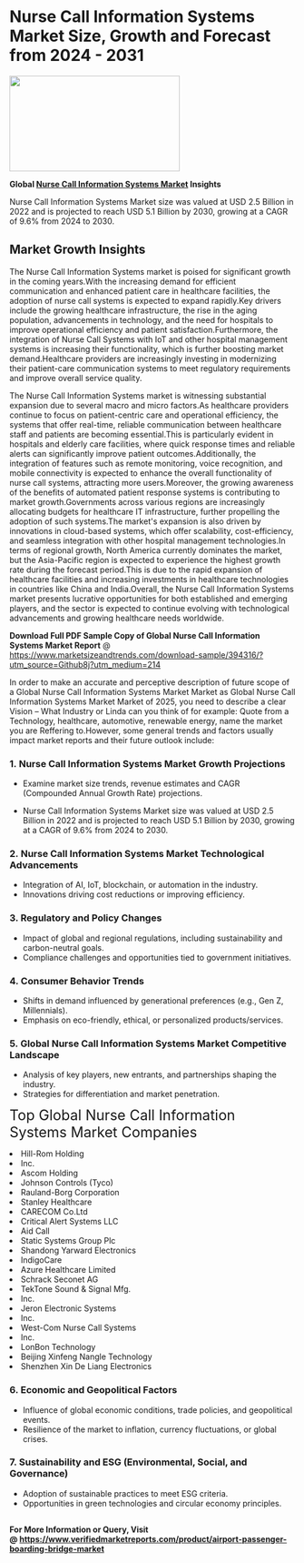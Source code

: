 <H1>Nurse Call Information Systems Market Size, Growth and Forecast from 2024 - 2031</H1><img class="aligncenter size-medium wp-image-584254" src="https://thirdeyenews.in/wp-content/uploads/2024/09/Global-Market-Research-300x168.jpeg" alt="" width="300" height="168" /><p><strong>Global&nbsp;<a href="https://www.marketsizeandtrends.com/download-sample/394316/?utm_source=Github8j?utm_medium=214">Nurse Call Information Systems Market</a> Insights</strong></p><p>Nurse Call Information Systems Market size was valued at USD 2.5 Billion in 2022 and is projected to reach USD 5.1 Billion by 2030, growing at a CAGR of 9.6% from 2024 to 2030.</p><p><h2>Market Growth Insights</h2> <p>The Nurse Call Information Systems market is poised for significant growth in the coming years.With the increasing demand for efficient communication and enhanced patient care in healthcare facilities, the adoption of nurse call systems is expected to expand rapidly.Key drivers include the growing healthcare infrastructure, the rise in the aging population, advancements in technology, and the need for hospitals to improve operational efficiency and patient satisfaction.Furthermore, the integration of Nurse Call Systems with IoT and other hospital management systems is increasing their functionality, which is further boosting market demand.Healthcare providers are increasingly investing in modernizing their patient-care communication systems to meet regulatory requirements and improve overall service quality.</p> <p>The Nurse Call Information Systems market is witnessing substantial expansion due to several macro and micro factors.As healthcare providers continue to focus on patient-centric care and operational efficiency, the systems that offer real-time, reliable communication between healthcare staff and patients are becoming essential.This is particularly evident in hospitals and elderly care facilities, where quick response times and reliable alerts can significantly improve patient outcomes.Additionally, the integration of features such as remote monitoring, voice recognition, and mobile connectivity is expected to enhance the overall functionality of nurse call systems, attracting more users.Moreover, the growing awareness of the benefits of automated patient response systems is contributing to market growth.Governments across various regions are increasingly allocating budgets for healthcare IT infrastructure, further propelling the adoption of such systems.The market's expansion is also driven by innovations in cloud-based systems, which offer scalability, cost-efficiency, and seamless integration with other hospital management technologies.In terms of regional growth, North America currently dominates the market, but the Asia-Pacific region is expected to experience the highest growth rate during the forecast period.This is due to the rapid expansion of healthcare facilities and increasing investments in healthcare technologies in countries like China and India.Overall, the Nurse Call Information Systems market presents lucrative opportunities for both established and emerging players, and the sector is expected to continue evolving with technological advancements and growing healthcare needs worldwide.</p> <p><span class=""><strong>Download Full PDF Sample Copy of Global Nurse Call Information Systems Market Report</strong> @ <a href="https://www.marketsizeandtrends.com/download-sample/394316/?utm_source=Github8j?utm_medium=214" target="_blank">https://www.marketsizeandtrends.com/download-sample/394316/?utm_source=Github8j?utm_medium=214</a></span></p><p>In order to make an accurate and perceptive description of future scope of a Global&nbsp;Nurse Call Information Systems Market Market as Global&nbsp;Nurse Call Information Systems Market Market of 2025, you need to describe a clear Vision &ndash; What Industry or Linda can you think of for example: Quote from a Technology, healthcare, automotive, renewable energy, name the market you are Reffering to.However, some general trends and factors usually impact market reports and their future outlook include:</p><h3>1.&nbsp;<strong>Nurse Call Information Systems Market Growth Projections</strong></h3><ul><li>Examine market size trends, revenue estimates and CAGR (Compounded Annual Growth Rate) projections.</li><li><p>Nurse Call Information Systems Market size was valued at USD 2.5 Billion in 2022 and is projected to reach USD 5.1 Billion by 2030, growing at a CAGR of 9.6% from 2024 to 2030.</p></li></ul><h3>2.&nbsp;<strong>Nurse Call Information Systems Market Technological Advancements</strong></h3><ul><li>Integration of AI, IoT, blockchain, or automation in the industry.</li><li>Innovations driving cost reductions or improving efficiency.</li></ul><h3>3.&nbsp;<strong>Regulatory and Policy Changes</strong></h3><ul><li>Impact of global and regional regulations, including sustainability and carbon-neutral goals.</li><li>Compliance challenges and opportunities tied to government initiatives.</li></ul><h3>4.&nbsp;<strong>Consumer Behavior Trends</strong></h3><ul><li>Shifts in demand influenced by generational preferences (e.g., Gen Z, Millennials).</li><li>Emphasis on eco-friendly, ethical, or personalized products/services.</li></ul><h3>5.&nbsp;<strong>Global Nurse Call Information Systems Market Competitive Landscape</strong></h3><ul><li>Analysis of key players, new entrants, and partnerships shaping the industry.</li><li>Strategies for differentiation and market penetration.</li></ul><p data-pm-slice="1 1 []"><span style="color: inherit; font-family: inherit; font-size: 25px;">Top Global Nurse Call Information Systems Market Companies</span></p><div class="" data-test-id=""><p><li>Hill-Rom Holding</li><li> Inc.</li><li> Ascom Holding</li><li> Johnson Controls (Tyco)</li><li> Rauland-Borg Corporation</li><li> Stanley Healthcare</li><li> CARECOM Co.Ltd</li><li> Critical Alert Systems LLC</li><li> Aid Call</li><li> Static Systems Group Plc</li><li> Shandong Yarward Electronics</li><li> IndigoCare</li><li> Azure Healthcare Limited</li><li> Schrack Seconet AG</li><li> TekTone Sound & Signal Mfg.</li><li> Inc.</li><li> Jeron Electronic Systems</li><li> Inc.</li><li> West-Com Nurse Call Systems</li><li> Inc.</li><li> LonBon Technology</li><li> Beijing Xinfeng Nangle Technology</li><li> Shenzhen Xin De Liang Electronics</li></p></div><h3>6.&nbsp;<strong>Economic and Geopolitical Factors</strong></h3><ul><li>Influence of global economic conditions, trade policies, and geopolitical events.</li><li>Resilience of the market to inflation, currency fluctuations, or global crises.</li></ul><h3>7.&nbsp;<strong>Sustainability and ESG (Environmental, Social, and Governance)</strong></h3><ul><li>Adoption of sustainable practices to meet ESG criteria.</li><li>Opportunities in green technologies and circular economy principles.</li></ul><h2><strong style="font-size: 14px;">For More Information or Query, Visit @&nbsp;</strong><a style="background-color: #ffffff; font-size: 14px;" href="https://www.marketsizeandtrends.com/report/nurse-call-information-systems-market/" target="_blank">https://www.verifiedmarketreports.com/product/airport-passenger-boarding-bridge-market</a></h2>